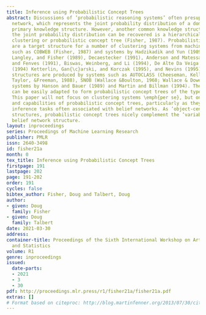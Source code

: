 ```yaml
---
title: Inference using Probabilistic Concept Trees
abstract: Discussions of ’probabilistic reasoning systems’ often presuppose a belief
  network, which represents the joint probability distribution of a domain, as the
  primary knowledge structure. However, another common knowledge structure from which
  the joint probability distribution can be recovered is a hierarchical probabilistic
  clustering or probabilistic concept tree (Fisher, 1987). Probabilistic concept trees
  are a target structure for a number of clustering systems from machine learning
  such as COBWEB (Fisher, 1987) and systems by Hadzikadik and Yun (1989), Gennari,
  Langley, and Fisher (1989), Decaestecker (1991), Anderson and Matessa (1991), Reich
  and Fenves (1991), Biswas, Weinberg, and Li (1994), De Alte Da Veiga (1994), Kilander
  (1994) Ketterlin, Gan{\c}arski, and Korczak (1995), and Nevins (1995). Related probabilistic
  structures are produced by systems such as AUTOCLASS (Cheeseman, Kelly, Self, Stutz,
  Taylor, &Freeman, 1988), SNOB (Wallace &Boulton, 1968; Wallace & Dowe, 1994) , and
  systems by Hanson and Bauer (1989) and Martin and Billman (1994). These systems
  can be easily adapted to form probabilistic concept trees of the type we describe.
  This paper will not focus on clustering systems \emph{per se}, but on characteristics
  and capabilities of probabilistic concept trees, particularly as they relate to
  inference tasks often associated with belief networks. As ’object-centered’ knowledge
  structures, probabilistic concept trees nicely complement the ’variable-centered’,
  belief network structure.
layout: inproceedings
series: Proceedings of Machine Learning Research
publisher: PMLR
issn: 2640-3498
id: fisher21a
month: 0
tex_title: Inference using Probabilistic Concept Trees
firstpage: 191
lastpage: 202
page: 191-202
order: 191
cycles: false
bibtex_author: Fisher, Doug and Talbert, Doug
author:
- given: Doug
  family: Fisher
- given: Doug
  family: Talbert
date: 2021-03-30
address:
container-title: Proceedings of the Sixth International Workshop on Artificial Intelligence
  and Statistics
volume: R1
genre: inproceedings
issued:
  date-parts:
  - 2021
  - 3
  - 30
pdf: http://proceedings.mlr.press/r1/fisher21a/fisher21a.pdf
extras: []
# Format based on citeproc: http://blog.martinfenner.org/2013/07/30/citeproc-yaml-for-bibliographies/
---
```

